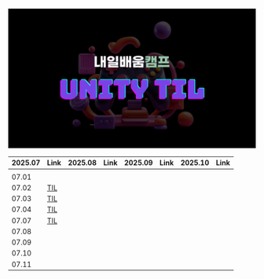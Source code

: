 ![thumbnail](./.resources/thumbnail.png)

|2025.07|Link|2025.08|Link|2025.09|Link|2025.10|Link|
|---|---|---|---|---|---|---|---|
|  |  |  |  |  |  |  |  |
|07.01|  |  |  |  |  |  |  |
|07.02|[TIL](Documents/2025_07_02_TIL.md)|  |  |  |  |  |  |
|07.03|[TIL](Documents/2025_07_03_TIL.md)|  |  |  |  |  |  |
|07.04|[TIL](Documents/2025_07_04_TIL.md)|  |  |  |  |  |  |
|07.07|[TIL](Documents/2025_07_07_TIL.md)|  |  |  |  |  |  |
|07.08||  |  |  |  |  |  |
|07.09||  |  |  |  |  |  |
|07.10||  |  |  |  |  |  |
|07.11||  |  |  |  |  |  |
